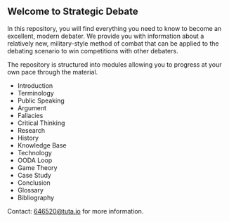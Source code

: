 ## Welcome to Strategic Debate

In this repository, you will find everything you need to know to become an excellent, modern debater. We provide you with information about a relatively new, military-style method of combat that can be applied to the debating scenario to win competitions with other debaters.

The repository is structured into modules allowing you to progress at your own pace through the material.

* Introduction
* Terminology
* Public Speaking 
* Argument
* Fallacies
* Critical Thinking
* Research
* History
* Knowledge Base
* Technology
* OODA Loop
* Game Theory
* Case Study
* Conclusion
* Glossary
* Bibliography















Contact:  646520@tuta.io for more information.


